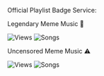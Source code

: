 Official Playlist Badge Service:

Legendary Meme Music 🎵

![Views](https://img.shields.io/badge/dynamic/json?url=https%3A%2F%2Fyt.lemnoslife.com%2Fplaylists%3Fpart%3Dstatistics%26id%3DPLJkIqiFLE33hvYKSQwxNDU8JGRqxe77mi&query=$.items[0].statistics.viewCount&label=Views&style=flat&color=brightgreen) 
![Songs](https://img.shields.io/badge/dynamic/json?label=Songs&query=$.items[0].contentDetails.itemCount&url=https%3A%2F%2Fyoutube.googleapis.com%2Fyoutube%2Fv3%2Fplaylists%3Fpart%3DcontentDetails%26key%3DAIzaSyCY9nqzZXqW78SlH6qXJKczKj38UaAGueQ%26id%3DPLJkIqiFLE33hvYKSQwxNDU8JGRqxe77mi&style=flat&color=brightgreen)

Uncensored Meme Music ⚠️

![Views](https://img.shields.io/badge/dynamic/json?url=https%3A%2F%2Fyt.lemnoslife.com%2Fplaylists%3Fpart%3Dstatistics%26id%3DPLJkIqiFLE33iaQz9eVJHZMzcVs3lV5asU&query=%24.items%5B0%5D.statistics.viewCount&label=Views&style=flat&color=brightred) 
![Songs](https://img.shields.io/badge/dynamic/json?url=https%3A%2F%2Fyoutube.googleapis.com%2Fyoutube%2Fv3%2Fplaylists%3Fpart%3DcontentDetails%26key%3DAIzaSyCY9nqzZXqW78SlH6qXJKczKj38UaAGueQ%26id%3DPLJkIqiFLE33iaQz9eVJHZMzcVs3lV5asU&query=%24.items%5B0%5D.contentDetails.itemCount&label=Songs&style=flat&color=brightred)

